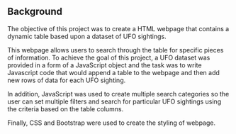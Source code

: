 

## Background
The objective of this project was to create a HTML webpage that contains a dynamic table based upon a dataset of UFO sightings.

This webpage  allows users to search through the table for specific pieces of information. To achieve the goal of this project, a UFO dataset was provided in a form of a JavaScript object and the task was to write Javascript code that would append a table to the webpage and then add new rows of data for each UFO sighting.

In addition, JavaScript was used to create multiple search categories so the user can set multiple filters and search for particular UFO sightings using the criteria based on the table columns.

Finally, CSS and Bootstrap were used to create the styling of webpage.





